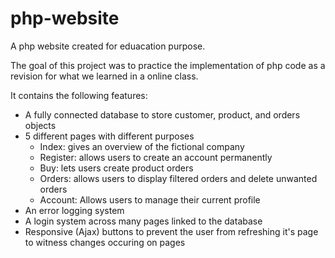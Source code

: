 # php-website

A php website created for eduacation purpose. 

The goal of this project was to practice the implementation of php code as a revision for what we learned in a online class.

It contains the following features:

- A fully connected database to store customer, product, and orders objects
- 5 different pages with different purposes
  - Index: gives an overview of the fictional company 
  - Register: allows users to create an account permanently
  - Buy: lets users create product orders
  - Orders: allows users to display filtered orders and delete unwanted orders 
  - Account: Allows users to manage their current profile
- An error logging system
- A login system across many pages linked to the database
- Responsive (Ajax) buttons to prevent the user from refreshing it's page to witness changes occuring on pages
